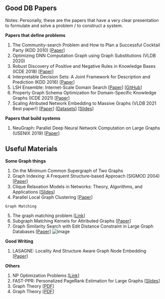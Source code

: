 ## Good DB Papers
Notes: Personally, these are the papers that have a very clear presentation to formulate and solve a problem / to construct a system.

__Papers that define problems__
1. The Community-search Problem and How to Plan a Successful Cocktail Party (KDD 2010) [[Paper](https://users.ics.aalto.fi/gionis/cocktail.pdf)]
2. Optimizing DNN Computation Graph using Graph Substitutions (VLDB 2020)
3. Robust Discovery of Positive and Negative Rules in Knowledge Bases (ICDE 2018) [[Paper](http://www.eurecom.fr/fr/publication/5321/download/data-publi-5321_2.pdf)]
4. Interpretable Decision Sets: A Joint Framework for Description and Prediction (KDD 2016) [[Paper](https://www-cs-faculty.stanford.edu/people/jure/pubs/interpretable-kdd16.pdf)]
5. LSH Ensemble: Internet-Scale Domain Search [[Paper](https://arxiv.org/pdf/1603.07410.pdf)] [[GitHub](https://github.com/ekzhu/datasketch)]
6. Property Graph Schema Optimization for Domain-Specific Knowledge Graphs (ICDE 2021) [[Paper](https://arxiv.org/pdf/2003.11580.pdf)]
7. Scaling Atributed Network Embedding to Massive Graphs (VLDB 2021 Best paper!) [[Paper](http://vldb.org/pvldb/vol14/p37-yang.pdf)] [[Datasets](https://renchi.ac.cn/datasets/)] [[Slides](https://renchi.ac.cn/files/talk-RUC.pdf)]


__Papers that build systems__
1. NeuGraph: Parallel Deep Neural Network Computation on Large Graphs (USENIX 2019) [[Paper](https://www.usenix.org/system/files/atc19-ma_0.pdf)]

## Useful Materials
__Some Graph things__
1. On the Minimum Common Supergraph of Two Graphs
2. Graph Indexing: A Frequent Structure-based Approach (SIGMOD 2004) [[Paper](https://dl.acm.org/doi/pdf/10.1145/1007568.1007607)]
3. Clique Relaxation Models in Networks: Theory, Algorithms, and Applications [[Slides](https://www.slideshare.net/ssakpi/clique-relaxation-models-in-networks-theory-algorithms-and-applications)]
4. Parallel Local Graph Clustering [[Paper](https://arxiv.org/pdf/1604.07515.pdf)]

`Graph Matching`

5. The graph matching problem [[Link](http://www.sc.ehu.es/acwbecae/ikerkuntza/these/Ch2.pdf)]
6. Subgraph Matching Kernels for Attributed Graphs [[Paper](https://arxiv.org/ftp/arxiv/papers/1206/1206.6483.pdf)]
7. Graph Similarity Search with Edit Distance Constraint in Large Graph Databases [[Paper](https://weiguozheng.github.io/pub/cikm13.pdf)]
![image](https://user-images.githubusercontent.com/1947675/144983013-46eabc74-92d0-434f-a3bc-f5d8cb22e7da.png)


__Good Writing__
1. LASAGNE: Locality And Structure Aware Graph Node Embedding [[Paper](https://arxiv.org/pdf/1710.06520.pdf)]

__Others__
1. NP Optimization Problems [[Link]](https://www8.cs.umu.se/kurser/TDBAfl/VT06/algorithms/COMPEND/COMPED19/COMPENDI.HTM)
2. FAST-PPR: Personalized PageRank Estimation for Large Graphs [[Slides](https://cs.stanford.edu/people/plofgren/Fast-PPR_KDD_Talk.pdf)]
3. Graph Theory [[PDF](http://math.tut.fi/~ruohonen/GT_English.pdf)]
4. Graph Theory [[PDF](https://www.zib.de/groetschel/teaching/WS1314/BondyMurtyGTWA.pdf)]
